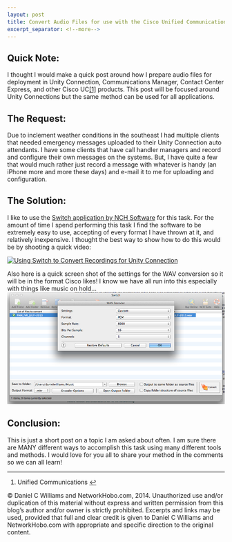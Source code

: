 ```yaml
---
layout: post
title: Convert Audio Files for use with the Cisco Unified Communications Suite
excerpt_separator: <!--more-->
--- 
```


## Quick Note:

I thought I would make a quick post around how I prepare audio files for deployment in Unity Connection, Communications Manager, Contact Center Express, and other Cisco UC[[1]](1 "see footnote") products. This post will be focused around Unity Connections but the same method can be used for all applications.

## The Request:

Due to inclement weather conditions in the southeast I had multiple clients that needed emergency messages uploaded to their Unity Connection auto attendants. I have some clients that have call handler managers and record and configure their own messages on the systems. But, I have quite a few that would much rather just record a message with whatever is handy (an iPhone more and more these days) and e-mail it to me for uploading and configuration.
<!--more-->
## The Solution:

I like to use the [Switch application by NCH Software](http://www.nch.com.au/switch/index.html) for this task. For the amount of time I spend performing this task I find the software to be extremely easy to use, accepting of every format I have thrown at it, and relatively inexpensive. I thought the best way to show how to do this would be by shooting a quick video: 

[![Using Switch to Convert Recordings for Unity Connection ](http://img.youtube.com/vi/liPCTVBRWT4/0.jpg)](http://youtu.be/liPCTVBRWT4 "Using Switch to Convert Recordings for Unity Connection ")

Also here is a quick screen shot of the settings for the WAV conversion so it will be in the format Cisco likes! I know we have all run into this especially with things like music on hold… [![Audio_Conversion](/images/audio_canversion.png)](/images/audio_canversion.png)

## Conclusion:

This is just a short post on a topic I am asked about often. I am sure there are MANY different ways to accomplish this task using many different tools and methods. I would love for you all to share your method in the comments so we can all learn!

<div class="footnotes">

* * *

1.  Unified Communications [↩](1 "return to article")

© Daniel C Williams and NetworkHobo.com, 2014\. Unauthorized use and/or duplication of this material without express and written permission from this blog’s author and/or owner is strictly prohibited. Excerpts and links may be used, provided that full and clear credit is given to Daniel C Williams and NetworkHobo.com with appropriate and specific direction to the original content.</div>
